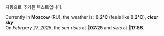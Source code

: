 
자동으로 추가된 텍스트입니다.

<!--START_SECTION:weather:moscow-->
Currently in **Moscow** (RU), the weather is: **0.2°C** (feels like **0.2°C**), ***clear sky***<br/>
On *February 27, 2025*, the *sun rises* at 🌅**07:25** and *sets* at 🌇**17:58**.
<!--END_SECTION:weather-->
